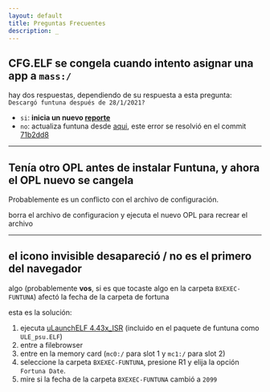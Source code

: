 ```yaml
---
layout: default
title: Preguntas Frecuentes
description: _
---
```



## CFG.ELF se congela cuando intento asignar una app a `mass:/` 

   hay dos respuestas, dependiendo de su respuesta a esta pregunta: `Descargó funtuna después de 28/1/2021?`
   - `si`: __inicia un nuevo [reporte](https://github.com/israpps/Funtuna-Fork/issues)__
   - `no`: actualiza funtuna desde [aqui](https://github.com/israpps/Funtuna-Fork/releases), este error se resolvió en el commit [71b2dd8](https://github.com/israpps/Funtuna-Fork/commit/b9e3d8f4ff48df03c371a23702f78e8c52444e97)

***
## Tenía otro OPL antes de instalar Funtuna, y ahora el OPL nuevo se cangela 

Probablemente es un conflicto con el archivo de configuración.

borra el archivo de configuracion y ejecuta el nuevo OPL para recrear el archivo

***

## el icono invisible desapareció / no es el primero del navegador


algo (probablemente **vos**, si es que tocaste algo en la carpeta `BXEXEC-FUNTUNA`) afectó la fecha de la carpeta de fortuna

esta es la solución:
 1. ejecuta [uLaunchELF 4.43x_ISR](https://github.com/israpps/Funtuna-Fork/blob/main/__Release/ULE_psu.ELF) (incluido en el paquete de funtuna como `ULE_psu.ELF`)
 2. entre a filebrowser
 3. entre en la memory card (`mc0:/` para slot 1 y `mc1:/` para slot 2)
 4. seleccione la carpeta `BXEXEC-FUNTUNA`, presione R1 y elija la opción `Fortuna Date`.
 5. mire si la fecha de la carpeta `BXEXEC-FUNTUNA` cambió a `2099`




